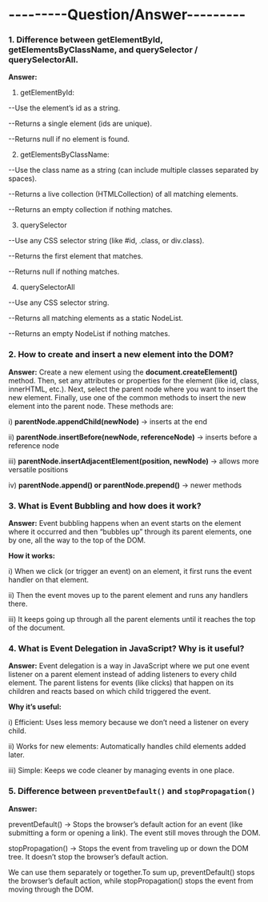 # ---------Question/Answer---------


### 1. Difference between getElementById, getElementsByClassName, and querySelector / querySelectorAll.

**Answer:**

1. getElementById:

--Use the element’s id as a string.

--Returns a single element (ids are unique).

--Returns null if no element is found.

2. getElementsByClassName:

--Use the class name as a string (can include multiple classes separated by spaces).

--Returns a live collection (HTMLCollection) of all matching elements.

--Returns an empty collection if nothing matches.

3. querySelector

--Use any CSS selector string (like #id, .class, or div.class).

--Returns the first element that matches.

--Returns null if nothing matches.

4. querySelectorAll

--Use any CSS selector string.

--Returns all matching elements as a static NodeList.

--Returns an empty NodeList if nothing matches.


### 2. How to create and insert a new element into the DOM?
**Answer:**
Create a new element using the **document.createElement()** method. Then, set any attributes or properties for the element (like id, class, innerHTML, etc.). Next, select the parent node where you want to insert the new element. Finally, use one of the common methods to insert the new element into the parent node. These methods are:

i) **parentNode.appendChild(newNode)** → inserts at the end

ii) **parentNode.insertBefore(newNode, referenceNode)** → inserts before a reference node

iii) **parentNode.insertAdjacentElement(position, newNode)** → allows more versatile positions

iv) **parentNode.append() or parentNode.prepend()** → newer methods

### 3. What is Event Bubbling and how does it work?
**Answer:**
Event bubbling happens when an event starts on the element where it occurred and then “bubbles up” through its parent elements, one by one, all the way to the top of the DOM.

**How it works:**

i) When we click (or trigger an event) on an element, it first runs the event handler on that element.

ii) Then the event moves up to the parent element and runs any handlers there.

iii) It keeps going up through all the parent elements until it reaches the top of the document.




### 4. What is Event Delegation in JavaScript? Why is it useful?
**Answer:**
Event delegation is a way in JavaScript where we put one event listener on a parent element instead of adding listeners to every child element. The parent listens for events (like clicks) that happen on its children and reacts based on which child triggered the event.

**Why it’s useful:**

i) Efficient: Uses less memory because we don’t need a listener on every child.

ii) Works for new elements: Automatically handles child elements added later.

iii) Simple: Keeps we code cleaner by managing events in one place.



### 5. Difference between `preventDefault()` and `stopPropagation()`

**Answer:**

preventDefault() → Stops the browser’s default action for an event (like submitting a form or opening a link). The event still moves through the DOM.

stopPropagation() → Stops the event from traveling up or down the DOM tree. It doesn’t stop the browser’s default action.

We can use them separately or together.To sum up, preventDefault() stops the browser’s default action, while stopPropagation() stops the event from moving through the DOM.


